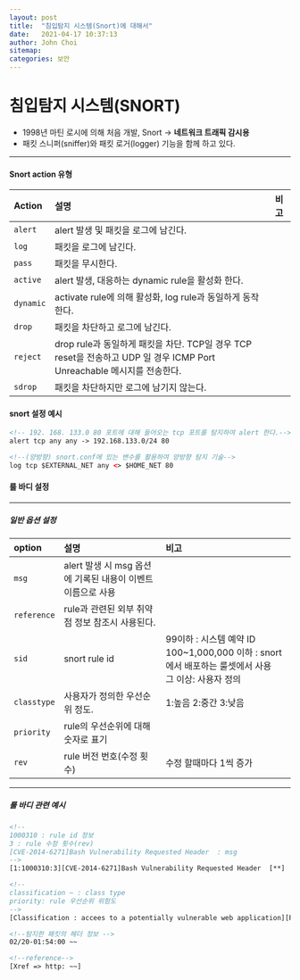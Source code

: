 ```yaml
---
layout: post
title:  "침입탐지 시스템(Snort)에 대해서"
date:   2021-04-17 10:37:13
author: John Choi
sitemap:
categories: 보안
---
```


# 침입탐지 시스템(SNORT)
- 1998년 마틴 로시에 의해 처음 개발, Snort -> <strong>네트워크 트래픽 감시용</strong>
- 패킷 스니퍼(sniffer)와 패킷 로거(logger) 기능을 함께 하고 있다.

----
#### Snort action 유형

| Action | 설명 | 비고 |
|:--------|:--------|:--------|
| `alert` |  alert 발생 및 패킷을 로그에 남긴다. |   |
| `log` | 패킷을 로그에 남긴다. |   |
| `pass` | 패킷을 무시한다. |   |
| `active` | alert 발생, 대응하는 dynamic rule을 활성화 한다. |  |
| `dynamic` | activate rule에 의해 활성화, log rule과 동일하게 동작한다. |   |
| `drop` | 패킷을 차단하고 로그에 남긴다. |   |
| `reject` | drop rule과 동일하게 패킷을 차단. TCP일 경우 TCP reset을 전송하고 UDP 일 경우 ICMP Port Unreachable 메시지를 전송한다. |  |
| `sdrop` | 패킷을 차단하지만 로그에 남기지 않는다.|   |


#### snort 설정 예시
````html
<!-- 192. 168. 133.0 80 포트에 대해 들어오는 tcp 포트를 탐지하여 alert 한다.-->
alert tcp any any -> 192.168.133.0/24 80

<!--(양방향) snort.conf에 있는 변수를 활용하여 양방향 탐지 기술-->
log tcp $EXTERNAL_NET any <> $HOME_NET 80
````

#### 룰 바디 설정
---
##### 일반 옵션 설정

| option | 설명 | 비고 |
|:--------|:--------|:--------|
| `msg` | alert 발생 시 msg 옵션에 기록된 내용이 이벤트 이름으로 사용 |   |
| `reference` | rule과 관련된 외부 취약점 정보 참조시 사용된다.  |   |
| `sid` | snort rule id   | 99이하 : 시스템 예약 ID<br>100~1,000,000 이하 : snort에서 배포하는 룰셋에서 사용<br> 그 이상: 사용자 정의  |
| `classtype` | 사용자가 정의한 우선순위 정도.  | 1:높음 2:중간 3:낮음  |
| `priority` | rule의 우선순위에 대해 숫자로 표기  |   |
| `rev` | rule 버전 번호(수정 횟수)  | 수정 할때마다 1씩 증가  |

---
##### 룰 바디 관련 예시
````html
<!--
1000310 : rule id 정보
3 : rule 수정 횟수(rev)
[CVE-2014-6271]Bash Vulnerability Requested Header  : msg
-->
[1:1000310:3][CVE-2014-6271]Bash Vulnerability Requested Header  [**]

<!--
classification ~ : class type
priority: rule 우선순위 위험도
-->
[Classification : accees to a potentially vulnerable web application][Priority:10]

<!--탐지한 패킷의 헤더 정보 -->
02/20-01:54:00 ~~

<!--reference-->
[Xref => http: ~~]
````
 





